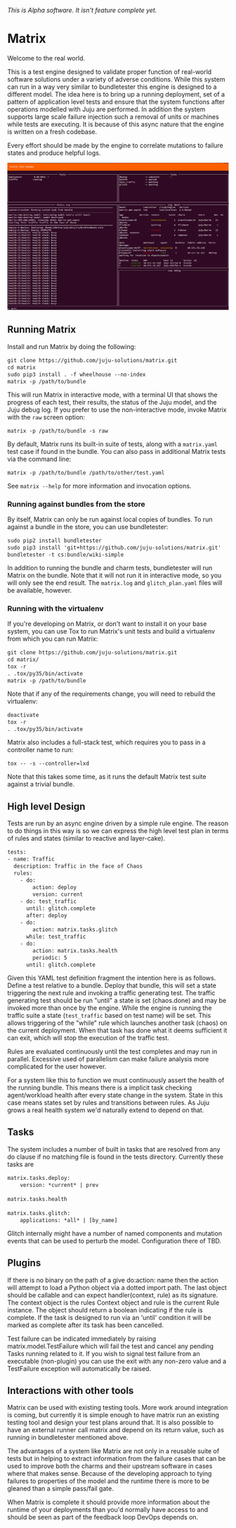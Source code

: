 *This is Alpha software. It isn't feature complete yet.*


Matrix
======

Welcome to the real world.

This is a test engine designed to validate proper function of real-world
software solutions under a variety of adverse conditions. While this system can
run in a way very similar to bundletester this engine is designed to a
different model. The idea here is to bring up a running deployment, set of a
pattern of application level tests and ensure that the system functions after
operations modelled with Juju are performed. In addition the system supports
large scale failure injection such a removal of units or machines while tests
are executing. It is because of this async nature that the engine is written on
a fresh codebase.

Every effort should be made by the engine to correlate mutations to failure
states and produce helpful logs.

![Interactive Mode](matrix.png)

## Running Matrix

Install and run Matrix by doing the following:

    git clone https://github.com/juju-solutions/matrix.git
    cd matrix
    sudo pip3 install . -f wheelhouse --no-index
    matrix -p /path/to/bundle

This will run Matrix in interactive mode, with a terminal UI that shows
the progress of each test, their results, the status of the Juju model,
and the Juju debug log.  If you prefer to use the non-interactive mode,
invoke Matrix with the `raw` screen option:

    matrix -p /path/to/bundle -s raw

By default, Matrix runs its built-in suite of tests, along with a `matrix.yaml`
test case if found in the bundle.  You can also pass in additional Matrix
tests via the command line:

    matrix -p /path/to/bundle /path/to/other/test.yaml

See `matrix --help` for more information and invocation options.

### Running against bundles from the store

By itself, Matrix can only be run against local copies of bundles.  To run
against a bundle in the store, you can use bundletester:

    sudo pip2 install bundletester
    sudo pip3 install 'git+https://github.com/juju-solutions/matrix.git'
    bundletester -t cs:bundle/wiki-simple

In addition to running the bundle and charm tests, bundletester will
run Matrix on the bundle.  Note that it will not run it in interactive mode,
so you will only see the end result.  The `matrix.log` and `glitch_plan.yaml`
files will be available, however.

### Running with the virtualenv

If you're developing on Matrix, or don't want to install it on your base
system, you can use Tox to run Matrix's unit tests and build a virtualenv
from which you can run Matrix:

    git clone https://github.com/juju-solutions/matrix.git
    cd matrix/
    tox -r
    . .tox/py35/bin/activate
    matrix -p /path/to/bundle

Note that if any of the requirements change, you will need to rebuild the
virtualenv:

    deactivate
    tox -r
    . .tox/py35/bin/activate

Matrix also includes a full-stack test, which requires you to pass in a
controller name to run:

    tox -- -s --controller=lxd

Note that this takes some time, as it runs the default Matrix test suite
against a trivial bundle.


High level Design
------------------

Tests are run by an async engine driven by a simple rule engine. The reason to
do things in this way is so we can express the high level test plan in terms of
rules and states (similar to reactive and layer-cake).

    tests:
    - name: Traffic
      description: Traffic in the face of Chaos
      rules:
        - do:
            action: deploy
            version: current
        - do: test_traffic
          until: glitch.complete
          after: deploy
        - do:
            action: matrix.tasks.glitch
          while: test_traffic
        - do:
            action: matrix.tasks.health
            periodic: 5
          until: glitch.complete

Given this YAML test definition fragment the intention here is as follows.
Define a test relative to a bundle. Deploy that bundle, this will set a state
triggering the next rule and invoking a traffic generating test. The traffic
generating test should be run "until" a state is set (chaos.done) and may be
invoked more than once by the engine. While the engine is running the traffic
suite a state (`test_traffic` based on test name) will be set. This allows
triggering of the "while" rule which launches another task (chaos) on the
current deployment. When that task has done what it deems sufficient it can
exit, which will stop the execution of the traffic test.

Rules are evaluated continuously until the test completes and may run in
parallel. Excessive used of parallelism can make failure analysis more
complicated for the user however.

For a system like this to function we must continuously assert the health of
the running bundle. This means there is a implicit task checking agent/workload
health after every state change in the system. State in this case means states
set by rules and transitions between rules. As Juju grows a real health system
we'd naturally extend to depend on that.


Tasks
-----

The system includes a number of built in tasks that are resolved from any do
clause if no matching file is found in the tests directory. Currently these
tasks are

    matrix.tasks.deploy:
        version: *current* | prev

    matrix.tasks.health

    matrix.tasks.glitch:
        applications: *all* | [by_name]

Glitch internally might have a number of named components and mutation events
that can be used to perturb the model. Configuration there of TBD.


Plugins
--------

If there is no binary on the path of a give do:action: name then the action
will attempt to load a Python object via a dotted import path. The last object
should be callable and can expect handler(context, rule) as its signature. The
context object is the rules Context object and rule is the current Rule
instance. The object should return a boolean indicating if the rule is
complete. If the task is designed to run via an 'until' condition it will be
marked as complete after its task has been cancelled.

Test failure can be indicated immediately by raising matrix.model.TestFailure
which will fail the test and cancel any pending Tasks running related to it. If
you wish to signal test failure from an executable (non-plugin) you can use the
exit with any non-zero value and a TestFailure exception will automatically be
raised.


Interactions with other tools
-----------------------------

Matrix can be used with existing testing tools. More work around integration is
coming, but currently it is simple enough to have matrix run an existing
testing tool and design your test plans around that. It is also possible to
have an external runner call matrix and depend on its return value, such as
running in bundletester mentioned above.

The advantages of a system like Matrix are not only in a reusable suite of
tests but in helping to extract information from the failure cases that can be
used to improve both the charms and their upstream software in cases where that
makes sense. Because of the developing approach to tying failures to properties
of the model and the runtime there is more to be gleaned than a simple
pass/fail gate.

When Matrix is complete it should provide more information about the runtime of
your deployments than you'd normally have access to and should be seen as part
of the feedback loop DevOps depends on.
